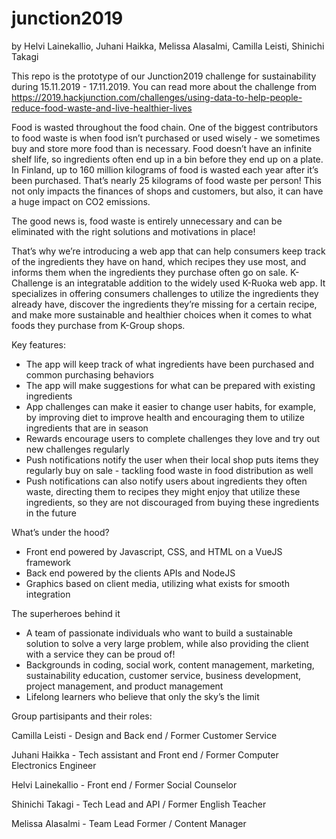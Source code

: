 # junction2019
by Helvi Lainekallio, Juhani Haikka, Melissa Alasalmi, Camilla Leisti, Shinichi Takagi

This repo is the prototype of our Junction2019 challenge for sustainability during 15.11.2019 - 17.11.2019.
You can read more about the challenge  from 
https://2019.hackjunction.com/challenges/using-data-to-help-people-reduce-food-waste-and-live-healthier-lives

Food is wasted throughout the food chain. One of the biggest contributors to food waste is when food isn’t purchased or used wisely - we sometimes buy and store more food than is necessary. Food doesn’t have an infinite shelf life, so ingredients often end up in a bin before they end up on a plate. In Finland, up to 160 million kilograms of food is wasted each year after it’s been purchased. That’s nearly 25 kilograms of food waste per person! This not only impacts the finances of shops and customers, but also, it can have a huge impact on CO2 emissions.

The good news is, food waste is entirely unnecessary and can be eliminated with the right solutions and motivations in place!

That’s why we’re introducing a web app that can help consumers keep track of the ingredients they have on hand, which recipes they use most, and informs them when the ingredients they purchase often go on sale. K-Challenge is an integratable addition to the widely used K-Ruoka web app. It specializes in offering consumers challenges to utilize the ingredients they already have, discover the ingredients they’re missing for a certain recipe, and make more sustainable and healthier choices when it comes to what foods they purchase from K-Group shops.

Key features:

- The app will keep track of what ingredients have been purchased and common purchasing behaviors
- The app will make suggestions for what can be prepared with existing ingredients
- App challenges can make it easier to change user habits, for example, by improving diet to improve health and encouraging them to utilize ingredients that are in season
- Rewards encourage users to complete challenges they love and try out new challenges regularly
- Push notifications notify the user when their local shop puts items they regularly buy on sale - tackling food waste in food distribution as well
- Push notifications can also notify users about ingredients they often waste, directing them to recipes they might enjoy that utilize these ingredients, so they are not discouraged from buying these ingredients in the future

What’s under the hood?

- Front end powered by Javascript, CSS, and HTML on a VueJS framework
- Back end powered by the clients APIs and NodeJS
- Graphics based on client media, utilizing what exists for smooth integration

The superheroes behind it

- A team of passionate individuals who want to build a sustainable solution to solve a very large problem, while also providing the client with a service they can be proud of!
- Backgrounds in coding, social work, content management, marketing, sustainability education, customer service, business development, project management, and product management
- Lifelong learners who believe that only the sky’s the limit



Group partisipants and their roles:

Camilla Leisti - Design and Back end / Former Customer Service

Juhani Haikka - Tech assistant and Front end / Former Computer Electronics Engineer

Helvi Lainekallio - Front end / Former Social Counselor

Shinichi Takagi - Tech Lead and API / Former English Teacher

Melissa Alasalmi - Team Lead Former / Content Manager
